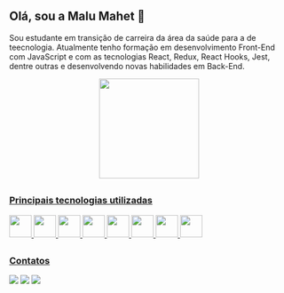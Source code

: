 ## Olá, sou a Malu Mahet 👋

Sou estudante em transição de carreira da área da saúde para a de teecnologia. 
Atualmente tenho formação em desenvolvimento Front-End com JavaScript e com as tecnologias React, Redux, React Hooks, Jest, dentre outras e desenvolvendo novas habilidades em Back-End.

<div align="center">
  <a href="https://github.com/malumahet">
  <img height="180em" src="https://github-readme-stats.vercel.app/api?username=malumahet&show_icons=true&theme=cobalt&include_all_commits=true&count_private=true"/>
</div>

 ##
 
### Principais tecnologias utilizadas
 
<div>
  <img height="40em" src="https://cdn.jsdelivr.net/gh/devicons/devicon/icons/javascript/javascript-original.svg" />
  <img height="40em" src="https://cdn.jsdelivr.net/gh/devicons/devicon/icons/react/react-original-wordmark.svg" />
  <img height="40em" src="https://cdn.jsdelivr.net/gh/devicons/devicon/icons/redux/redux-original.svg" />
  <img height="40em" src="https://cdn.jsdelivr.net/gh/devicons/devicon/icons/git/git-original.svg" />
  <img height="40em" src="https://cdn.jsdelivr.net/gh/devicons/devicon/icons/github/github-original.svg" />
  <img height="40em" src="https://cdn.jsdelivr.net/gh/devicons/devicon/icons/html5/html5-original.svg" />  
  <img height="40em" src="https://cdn.jsdelivr.net/gh/devicons/devicon/icons/css3/css3-original.svg" /> 
  <img height="40em" src="https://cdn.jsdelivr.net/gh/devicons/devicon/icons/jest/jest-plain.svg" />
</div>

##

### Contatos
 
<div> 
  <a href="https://www.linkedin.com/in/malu-mahet-41690214a/" target="_blank"><img src="https://img.shields.io/badge/-LinkedIn-%230077B5?style=for-the-badge&logo=linkedin&logoColor=white" target="_blank"></a> 
  <a href = "mailto:contatomalumahet@gmail.com"><img src="https://img.shields.io/badge/-Gmail-%23333?style=for-the-badge&logo=gmail&logoColor=white" target="_blank"></a>
  <a href="https://www.instagram.com/malumahet/" target="_blank"><img src="https://img.shields.io/badge/-Instagram-%23E4405F?style=for-the-badge&logo=instagram&logoColor=white" target="_blank"></a>
</div>
